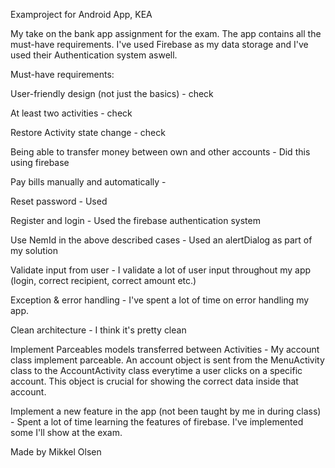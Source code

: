Examproject for Android App, KEA

My take on the bank app assignment for the exam.
The app contains all the must-have requirements. 
I've used Firebase as my data storage and I've used their Authentication system aswell.

Must-have requirements:

User-friendly design (not just the basics) - check

At least two activities - check

Restore Activity state change - check

Being able to transfer money between own and other accounts - Did this using firebase

Pay bills manually and automatically - 

Reset password - Used 

Register and login - Used the firebase authentication system

Use NemId in the above described cases - Used an alertDialog as part of my solution

Validate input from user - I validate a lot of user input throughout my app (login, correct recipient, correct amount etc.)

Exception & error handling - I've spent a lot of time on error handling my app.

Clean architecture - I think it's pretty clean

Implement Parceables models transferred between Activities - My account class implement parceable. An account object is sent 
from the MenuActivity class to the AccountActivity class everytime a user clicks on a specific account. This object is crucial for showing the correct data inside that account.

Implement a new feature in the app (not been taught by me in during class) - Spent a lot of time learning the features of firebase. I've implemented some I'll show at the exam.


Made by Mikkel Olsen	
